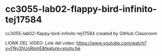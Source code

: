 # cc3055-lab02-flappy-bird-infinito-tej17584
cc3055-lab02-flappy-bird-infinito-tej17584 created by GitHub Classroom


LIONK DEL VIDEO: Link del video: https://www.youtube.com/watch?v=FNy2hUoRpmE&feature=youtu.be
